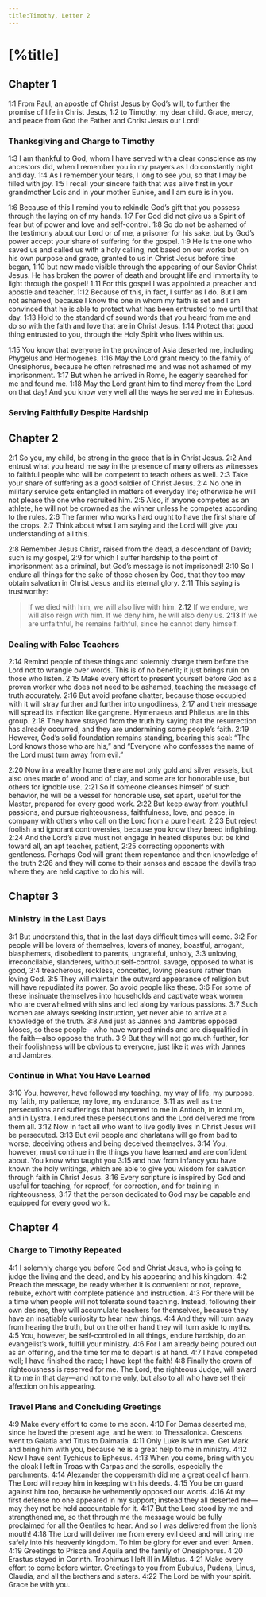```yaml
---
title:Timothy, Letter 2
---
```

# [%title]

## Chapter 1

<a>1:1</a> From Paul, an apostle of Christ Jesus by God’s will, to further the promise of life in Christ Jesus, <a>1:2</a> to Timothy, my dear child. Grace, mercy, and peace from God the Father and Christ Jesus our Lord!

### Thanksgiving and Charge to Timothy

<a>1:3</a> I am thankful to God, whom I have served with a clear conscience as my ancestors did, when I remember you in my prayers as I do constantly night and day. <a>1:4</a> As I remember your tears, I long to see you, so that I may be filled with joy. <a>1:5</a> I recall your sincere faith that was alive first in your grandmother Lois and in your mother Eunice, and I am sure is in you.

<a>1:6</a> Because of this I remind you to rekindle God’s gift that you possess through the laying on of my hands. <a>1:7</a> For God did not give us a Spirit of fear but of power and love and self-control. <a>1:8</a> So do not be ashamed of the testimony about our Lord or of me, a prisoner for his sake, but by God’s power accept your share of suffering for the gospel. <a>1:9</a> He is the one who saved us and called us with a holy calling, not based on our works but on his own purpose and grace, granted to us in Christ Jesus before time began, <a>1:10</a> but now made visible through the appearing of our Savior Christ Jesus. He has broken the power of death and brought life and immortality to light through the gospel! <a>1:11</a> For this gospel I was appointed a preacher and apostle and teacher. <a>1:12</a> Because of this, in fact, I suffer as I do. But I am not ashamed, because I know the one in whom my faith is set and I am convinced that he is able to protect what has been entrusted to me until that day. <a>1:13</a> Hold to the standard of sound words that you heard from me and do so with the faith and love that are in Christ Jesus. <a>1:14</a> Protect that good thing entrusted to you, through the Holy Spirit who lives within us.

<a>1:15</a> You know that everyone in the province of Asia deserted me, including Phygelus and Hermogenes. <a>1:16</a> May the Lord grant mercy to the family of Onesiphorus, because he often refreshed me and was not ashamed of my imprisonment. <a>1:17</a> But when he arrived in Rome, he eagerly searched for me and found me. <a>1:18</a> May the Lord grant him to find mercy from the Lord on that day! And you know very well all the ways he served me in Ephesus.

### Serving Faithfully Despite Hardship

## Chapter 2

<a>2:1</a> So you, my child, be strong in the grace that is in Christ Jesus. <a>2:2</a> And entrust what you heard me say in the presence of many others as witnesses to faithful people who will be competent to teach others as well. <a>2:3</a> Take your share of suffering as a good soldier of Christ Jesus. <a>2:4</a> No one in military service gets entangled in matters of everyday life; otherwise he will not please the one who recruited him. <a>2:5</a> Also, if anyone competes as an athlete, he will not be crowned as the winner unless he competes according to the rules. <a>2:6</a> The farmer who works hard ought to have the first share of the crops. <a>2:7</a> Think about what I am saying and the Lord will give you understanding of all this.

<a>2:8</a> Remember Jesus Christ, raised from the dead, a descendant of David; such is my gospel, <a>2:9</a> for which I suffer hardship to the point of imprisonment as a criminal, but God’s message is not imprisoned! <a>2:10</a> So I endure all things for the sake of those chosen by God, that they too may obtain salvation in Christ Jesus and its eternal glory. <a>2:11</a> This saying is trustworthy:

> If we died with him, we will also live with him.
> <a>2:12</a> If we endure, we will also reign with him.
> If we deny him, he will also deny us.
> <a>2:13</a> If we are unfaithful, he remains faithful, since he cannot deny himself.

### Dealing with False Teachers

<a>2:14</a> Remind people of these things and solemnly charge them before the Lord not to wrangle over words. This is of no benefit; it just brings ruin on those who listen. <a>2:15</a> Make every effort to present yourself before God as a proven worker who does not need to be ashamed, teaching the message of truth accurately. <a>2:16</a> But avoid profane chatter, because those occupied with it will stray further and further into ungodliness, <a>2:17</a> and their message will spread its infection like gangrene. Hymenaeus and Philetus are in this group. <a>2:18</a> They have strayed from the truth by saying that the resurrection has already occurred, and they are undermining some people’s faith. <a>2:19</a> However, God’s solid foundation remains standing, bearing this seal: “The Lord knows those who are his,” and “Everyone who confesses the name of the Lord must turn away from evil.”

<a>2:20</a> Now in a wealthy home there are not only gold and silver vessels, but also ones made of wood and of clay, and some are for honorable use, but others for ignoble use. <a>2:21</a> So if someone cleanses himself of such behavior, he will be a vessel for honorable use, set apart, useful for the Master, prepared for every good work. <a>2:22</a> But keep away from youthful passions, and pursue righteousness, faithfulness, love, and peace, in company with others who call on the Lord from a pure heart. <a>2:23</a> But reject foolish and ignorant controversies, because you know they breed infighting. <a>2:24</a> And the Lord’s slave must not engage in heated disputes but be kind toward all, an apt teacher, patient, <a>2:25</a> correcting opponents with gentleness. Perhaps God will grant them repentance and then knowledge of the truth <a>2:26</a> and they will come to their senses and escape the devil’s trap where they are held captive to do his will.

## Chapter 3

### Ministry in the Last Days

<a>3:1</a> But understand this, that in the last days difficult times will come. <a>3:2</a> For people will be lovers of themselves, lovers of money, boastful, arrogant, blasphemers, disobedient to parents, ungrateful, unholy, <a>3:3</a> unloving, irreconcilable, slanderers, without self-control, savage, opposed to what is good, <a>3:4</a> treacherous, reckless, conceited, loving pleasure rather than loving God. <a>3:5</a> They will maintain the outward appearance of religion but will have repudiated its power. So avoid people like these. <a>3:6</a> For some of these insinuate themselves into households and captivate weak women who are overwhelmed with sins and led along by various passions. <a>3:7</a> Such women are always seeking instruction, yet never able to arrive at a knowledge of the truth. <a>3:8</a> And just as Jannes and Jambres opposed Moses, so these people—who have warped minds and are disqualified in the faith—also oppose the truth. <a>3:9</a> But they will not go much further, for their foolishness will be obvious to everyone, just like it was with Jannes and Jambres.

### Continue in What You Have Learned

<a>3:10</a> You, however, have followed my teaching, my way of life, my purpose, my faith, my patience, my love, my endurance, <a>3:11</a> as well as the persecutions and sufferings that happened to me in Antioch, in Iconium, and in Lystra. I endured these persecutions and the Lord delivered me from them all. <a>3:12</a> Now in fact all who want to live godly lives in Christ Jesus will be persecuted. <a>3:13</a> But evil people and charlatans will go from bad to worse, deceiving others and being deceived themselves. <a>3:14</a> You, however, must continue in the things you have learned and are confident about. You know who taught you <a>3:15</a> and how from infancy you have known the holy writings, which are able to give you wisdom for salvation through faith in Christ Jesus. <a>3:16</a> Every scripture is inspired by God and useful for teaching, for reproof, for correction, and for training in righteousness, <a>3:17</a> that the person dedicated to God may be capable and equipped for every good work.

## Chapter 4

### Charge to Timothy Repeated

<a>4:1</a> I solemnly charge you before God and Christ Jesus, who is going to judge the living and the dead, and by his appearing and his kingdom: <a>4:2</a> Preach the message, be ready whether it is convenient or not, reprove, rebuke, exhort with complete patience and instruction. <a>4:3</a> For there will be a time when people will not tolerate sound teaching. Instead, following their own desires, they will accumulate teachers for themselves, because they have an insatiable curiosity to hear new things. <a>4:4</a> And they will turn away from hearing the truth, but on the other hand they will turn aside to myths. <a>4:5</a> You, however, be self-controlled in all things, endure hardship, do an evangelist’s work, fulfill your ministry. <a>4:6</a> For I am already being poured out as an offering, and the time for me to depart is at hand. <a>4:7</a> I have competed well; I have finished the race; I have kept the faith! <a>4:8</a> Finally the crown of righteousness is reserved for me. The Lord, the righteous Judge, will award it to me in that day—and not to me only, but also to all who have set their affection on his appearing.

### Travel Plans and Concluding Greetings

<a>4:9</a> Make every effort to come to me soon. <a>4:10</a> For Demas deserted me, since he loved the present age, and he went to Thessalonica. Crescens went to Galatia and Titus to Dalmatia. <a>4:11</a> Only Luke is with me. Get Mark and bring him with you, because he is a great help to me in ministry. <a>4:12</a> Now I have sent Tychicus to Ephesus. <a>4:13</a> When you come, bring with you the cloak I left in Troas with Carpas and the scrolls, especially the parchments. <a>4:14</a> Alexander the coppersmith did me a great deal of harm. The Lord will repay him in keeping with his deeds. <a>4:15</a> You be on guard against him too, because he vehemently opposed our words. <a>4:16</a> At my first defense no one appeared in my support; instead they all deserted me—may they not be held accountable for it. <a>4:17</a> But the Lord stood by me and strengthened me, so that through me the message would be fully proclaimed for all the Gentiles to hear. And so I was delivered from the lion’s mouth! <a>4:18</a> The Lord will deliver me from every evil deed and will bring me safely into his heavenly kingdom. To him be glory for ever and ever! Amen. <a>4:19</a> Greetings to Prisca and Aquila and the family of Onesiphorus. <a>4:20</a> Erastus stayed in Corinth. Trophimus I left ill in Miletus. <a>4:21</a> Make every effort to come before winter. Greetings to you from Eubulus, Pudens, Linus, Claudia, and all the brothers and sisters. <a>4:22</a> The Lord be with your spirit. Grace be with you.
